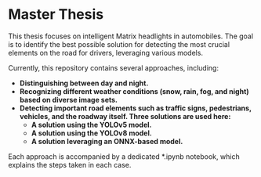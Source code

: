 # Master Thesis

This thesis focuses on intelligent Matrix headlights in automobiles. The goal is to identify the best possible solution for detecting the most crucial elements on the road for drivers, leveraging various models.

Currently, this repository contains several approaches, including:

- **Distinguishing between day and night.**  
- **Recognizing different weather conditions (snow, rain, fog, and night) based on diverse image sets.**  
- **Detecting important road elements such as traffic signs, pedestrians, vehicles, and the roadway itself. Three solutions are used here:**  
  - **A solution using the YOLOv5 model.**  
  - **A solution using the YOLOv8 model.**  
  - **A solution leveraging an ONNX-based model.**

Each approach is accompanied by a dedicated *.ipynb notebook, which explains the steps taken in each case.